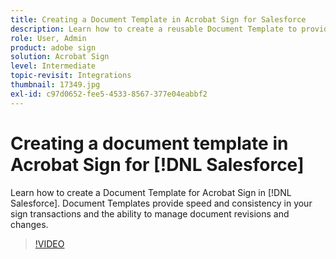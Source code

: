 ```yaml
---
title: Creating a Document Template in Acrobat Sign for Salesforce
description: Learn how to create a reusable Document Template to provide speed and consistency
role: User, Admin
product: adobe sign
solution: Acrobat Sign
level: Intermediate
topic-revisit: Integrations
thumbnail: 17349.jpg
exl-id: c97d0652-fee5-4533-8567-377e04eabbf2
---
```

# Creating a document template in Acrobat Sign for [!DNL Salesforce]

Learn how to create a Document Template for Acrobat Sign in [!DNL Salesforce]. Document Templates provide speed and consistency in your sign transactions and the ability to manage document revisions and changes.

>[!VIDEO](https://video.tv.adobe.com/v/17349?hidetitle=true)
